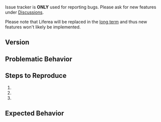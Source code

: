 Issue tracker is **ONLY** used for reporting bugs. Please ask for new features under [Discussions](https://github.com/lwindolf/liferea/discussions).

Please note that Liferea will be replaced in the [long term](https://lzone.de/liferea/blog/20-years-of-Liferea-and-the-future) and thus new features
won't likely be implemented.

## Version
<!-- Which release causes the issue? -->

## Problematic Behavior
<!--- Tell us what happens instead of the expected behavior -->


## Steps to Reproduce

1.
2.
3.

## Expected Behavior
<!--- Tell us what should happen -->


